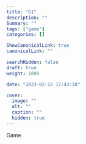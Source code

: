 ```yaml
---
title: "G1"
description: ""
Summary: ""
tags: ["game"]
categories: []

ShowCanonicalLink: true
canonicalLink: ""

searchHidden: false
draft: true
weight: 1000

date: "2023-02-22 17:43:38"

cover:
  image: ""
  alt: ""
  caption: ""
  hidden: true
---
```


Game
